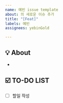 ```yaml
---
name: 예빈 issue template
about: 의 새로운 이슈 추가
title: "[Feat]"
labels: 예빈
assignees: yebinGold

---
```


## 💡 About
<!--무엇에 관한 이슈인지 소개해주세요.-->
- 

## ☑️ TO-DO LIST
<!--구체적인 할 일을 작성해주세요.-->
- [ ] 할일 작성
